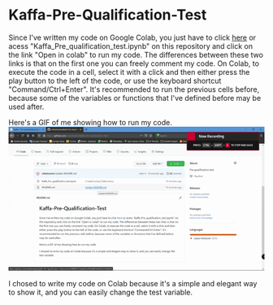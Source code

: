 
# Kaffa-Pre-Qualification-Test
Since I've written my code on Google Colab, you just have to click [here](https://colab.research.google.com/drive/1Lg9wXinPcSeqLTmLuK74dsVibRJjnF3C?usp=sharing) or acess "Kaffa_Pre_qualification_test.ipynb" on this repository and click on the link  "Open in colab" to run my code. The differences between these two links is that on the first one you can freely comment my code. On Colab, to execute the code in a cell, select it with a click and then either press the play button to the left of the code, or use the keyboard shortcut "Command/Ctrl+Enter". It's recommended to run the previous cells before, because some of the variables or functions that I've defined before may be used after.

Here's a GIF of me showing how to run my code.
![](How-to-run-my-code-in-Colab.gif)

I chosed to write my code on Colab because it's a simple and elegant way to show it, and you can easily change the test variable.
